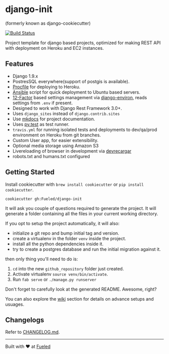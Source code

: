 django-init 
============

(formerly known as django-cookiecutter)

[![Build Status](https://travis-ci.org/Fueled/django-init.svg?branch=user-app)](https://travis-ci.org/Fueled/django-init)

Project template for django based projects, optimized for making REST API with deployment on Heroku and EC2 instances.

## Features

- Django 1.9.x
- PostresSQL everywhere(support of postgis is available).
- [Procfile] for deploying to Heroku.
- [Ansible] script for quick deployment to Ubuntu based servers.
- [12-Factor][12factor] based settings management via [django-environ], reads settings from `.env` if present.
- Designed to work with Django Rest Framework 3.0+.
- Uses `django_sites` instead of `django.contrib.sites`
- Use [mkdocs] for project documentation.
- Uses [py.test] as test runner.
- `travis.yml` for running isolated tests and deployments to dev/qa/prod environment on Heroku from git branches.
- Custom User app, for easier extensibility.
- Optional media storage using Amazon S3
- Livereloading of browser in development via [devrecargar]
- robots.txt and humans.txt configured

## Getting Started

Install cookiecutter with `brew install cookiecutter` or `pip install cookiecutter`.

```
cookiecutter gh:Fueled/django-init
```

It will ask you couple of questions required to generate the project. It will generate a folder containing all the files in your current working directory. 

If you opt to setup the project automatically, it will also:
- initialize a git repo and bump initial tag and version.
- create a virtualenv in the folder `venv` inside the project.
- install all the python dependencies inside it.
- try to create a postgres database and run the initial migration against it.

then only thing you'll need to do is:

1. `cd` into the new `github_repository` folder just created.
2. Activate virtualenv `source venv/bin/activate`.
3. Run `fab serve` or `./manage.py runserver`

Don't forget to carefully look at the generated README. Awesome, right?

You can also explore the [wiki] section for details on advance setups and usuages.

## Changelogs

Refer to [CHANGELOG.md](CHANGELOG.md).

--------

Built with ♥ at [Fueled](http://fueled.com)

[wiki]: https://github.com/Fueled/django-init/wiki
[mkdocs]: http://www.mkdocs.org/
[12factor]: http://12factor.net
[py.test]: http://pytest.org/
[Procfile]: https://devcenter.heroku.com/articles/procfile
[django-environ]: https://github.com/joke2k/django-environ
[Ansible]: http://docs.ansible.com/index.html
[devrecargar]: https://github.com/scottwoodall/django-devrecargar

